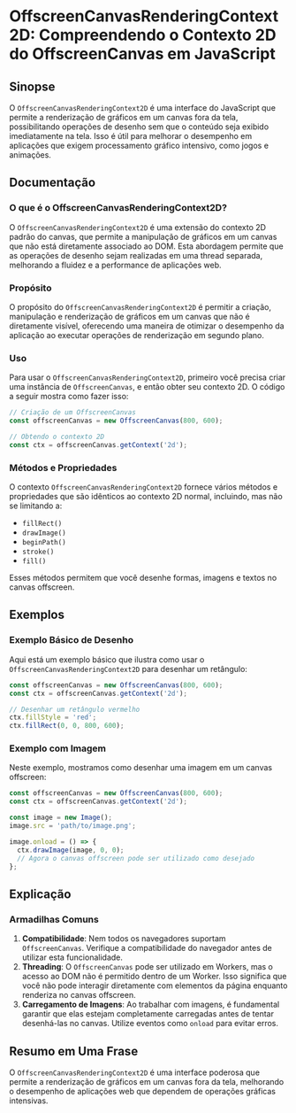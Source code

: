 <!--
Meta Description: # OffscreenCanvasRenderingContext2D: Compreendendo o Contexto 2D do OffscreenCanvas em JavaScript ## Sinopse O `OffscreenCanvasRenderingContext2D` é u...
Meta Keywords: que, offscreencanvas, canvas, offscreencanvasrenderingcontext2d, uma
-->

# OffscreenCanvasRenderingContext2D: Compreendendo o Contexto 2D do OffscreenCanvas em JavaScript

## Sinopse
O `OffscreenCanvasRenderingContext2D` é uma interface do JavaScript que permite a renderização de gráficos em um canvas fora da tela, possibilitando operações de desenho sem que o conteúdo seja exibido imediatamente na tela. Isso é útil para melhorar o desempenho em aplicações que exigem processamento gráfico intensivo, como jogos e animações.

## Documentação
### O que é o OffscreenCanvasRenderingContext2D?
O `OffscreenCanvasRenderingContext2D` é uma extensão do contexto 2D padrão do canvas, que permite a manipulação de gráficos em um canvas que não está diretamente associado ao DOM. Esta abordagem permite que as operações de desenho sejam realizadas em uma thread separada, melhorando a fluidez e a performance de aplicações web.

### Propósito
O propósito do `OffscreenCanvasRenderingContext2D` é permitir a criação, manipulação e renderização de gráficos em um canvas que não é diretamente visível, oferecendo uma maneira de otimizar o desempenho da aplicação ao executar operações de renderização em segundo plano.

### Uso
Para usar o `OffscreenCanvasRenderingContext2D`, primeiro você precisa criar uma instância de `OffscreenCanvas`, e então obter seu contexto 2D. O código a seguir mostra como fazer isso:

```javascript
// Criação de um OffscreenCanvas
const offscreenCanvas = new OffscreenCanvas(800, 600);

// Obtendo o contexto 2D
const ctx = offscreenCanvas.getContext('2d');
```

### Métodos e Propriedades
O contexto `OffscreenCanvasRenderingContext2D` fornece vários métodos e propriedades que são idênticos ao contexto 2D normal, incluindo, mas não se limitando a:
- `fillRect()`
- `drawImage()`
- `beginPath()`
- `stroke()`
- `fill()`

Esses métodos permitem que você desenhe formas, imagens e textos no canvas offscreen.

## Exemplos
### Exemplo Básico de Desenho
Aqui está um exemplo básico que ilustra como usar o `OffscreenCanvasRenderingContext2D` para desenhar um retângulo:

```javascript
const offscreenCanvas = new OffscreenCanvas(800, 600);
const ctx = offscreenCanvas.getContext('2d');

// Desenhar um retângulo vermelho
ctx.fillStyle = 'red';
ctx.fillRect(0, 0, 800, 600);
```

### Exemplo com Imagem
Neste exemplo, mostramos como desenhar uma imagem em um canvas offscreen:

```javascript
const offscreenCanvas = new OffscreenCanvas(800, 600);
const ctx = offscreenCanvas.getContext('2d');

const image = new Image();
image.src = 'path/to/image.png';

image.onload = () => {
  ctx.drawImage(image, 0, 0);
  // Agora o canvas offscreen pode ser utilizado como desejado
};
```

## Explicação
### Armadilhas Comuns
1. **Compatibilidade**: Nem todos os navegadores suportam `OffscreenCanvas`. Verifique a compatibilidade do navegador antes de utilizar esta funcionalidade.
2. **Threading**: O `OffscreenCanvas` pode ser utilizado em Workers, mas o acesso ao DOM não é permitido dentro de um Worker. Isso significa que você não pode interagir diretamente com elementos da página enquanto renderiza no canvas offscreen.
3. **Carregamento de Imagens**: Ao trabalhar com imagens, é fundamental garantir que elas estejam completamente carregadas antes de tentar desenhá-las no canvas. Utilize eventos como `onload` para evitar erros.

## Resumo em Uma Frase
O `OffscreenCanvasRenderingContext2D` é uma interface poderosa que permite a renderização de gráficos em um canvas fora da tela, melhorando o desempenho de aplicações web que dependem de operações gráficas intensivas.